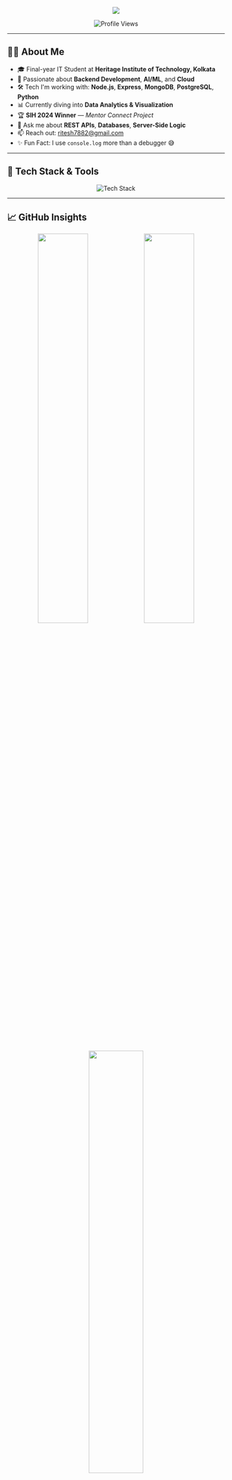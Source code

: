<!-- README Banner -->
<!-- README Banner -->

<p align="center">
  <img src="https://readme-typing-svg.vercel.app/?font=JetBrains+Mono&size=28&duration=2000&pause=1000&color=36BCF7&center=true&vCenter=true&width=1000&lines=Hey+there!+I'm+Ritesh+Kumar+👋;Backend+Developer+|+Cloud+Lover+|+AI%2FML+Explorer;Turning+Coffee+☕+into+Code+Everyday!" />
</p>

<!-- Profile Views -->
<p align="center">
  <img src="https://komarev.com/ghpvc/?username=ritesh7570&label=Visitors&style=flat-square&color=brightgreen" alt="Profile Views"/>
</p>

---

## 🙋‍♂️ About Me

- 🎓 Final-year IT Student at **Heritage Institute of Technology, Kolkata**
- 🧠 Passionate about **Backend Development**, **AI/ML**, and **Cloud**
- 🛠️ Tech I'm working with: **Node.js**, **Express**, **MongoDB**, **PostgreSQL**, **Python**
- 📊 Currently diving into **Data Analytics & Visualization**
- 🏆 **SIH 2024 Winner** — *Mentor Connect Project*
- 💬 Ask me about **REST APIs**, **Databases**, **Server-Side Logic**
- 📫 Reach out: [ritesh7882@gmail.com](mailto:ritesh7882@gmail.com)
- ✨ Fun Fact: I use `console.log` more than a debugger 😅

---

## 🔧 Tech Stack & Tools

<p align="center">
  <img src="https://skillicons.dev/icons?i=js,nodejs,express,react,mongodb,postgresql,python,c,java,git,github,postman,figma,vscode&perline=7" alt="Tech Stack" />
</p>

---

## 📈 GitHub Insights

<p align="center">
  <img src="https://github-readme-stats.vercel.app/api?username=ritesh7570&show_icons=true&theme=tokyonight&hide_border=true" width="48%" />
  <img src="https://streak-stats.demolab.com/?user=ritesh7570&theme=tokyonight&hide_border=true" width="48%" />
</p>

<p align="center">
  <img src="https://github-readme-stats.vercel.app/api/top-langs/?username=ritesh7570&layout=compact&theme=tokyonight&hide_border=true" width="50%" />
</p>

---

## 🚀 Projects & Achievements

- 🧑‍💻 **MentorConnect** – Smart India Hackathon 2024 Winning Project (Backend)
- 📊 **EV Dashboard** – React + Charts.js based visual dashboard
- 🧑‍💻 **Alumni Connect** – Hack Heritage Top 25 Project from 200 (Backend + Tean lead)
- 💡 Always building something new — AI tools, APIs, or backend systems

---

## 🤝 Let's Connect

<p align="center">
  <a href="https://www.linkedin.com/in/ritesh-kumar-919b0121b/" target="_blank">
    <img src="https://skillicons.dev/icons?i=linkedin" />
  </a>
  <a href="https://github.com/ritesh7570" target="_blank">
    <img src="https://skillicons.dev/icons?i=github" />
  </a>
  <a href="mailto:ritesh7882@gmail.com">
    <img src="https://skillicons.dev/icons?i=gmail" />
  </a>
</p>

---

<!-- Footer Banner -->
<p align="center">
  <img src="https://capsule-render.vercel.app/api?type=waving&color=gradient&height=150&section=footer&text=Thanks+for+visiting+my+profile!&fontColor=ffffff" />
</p>
